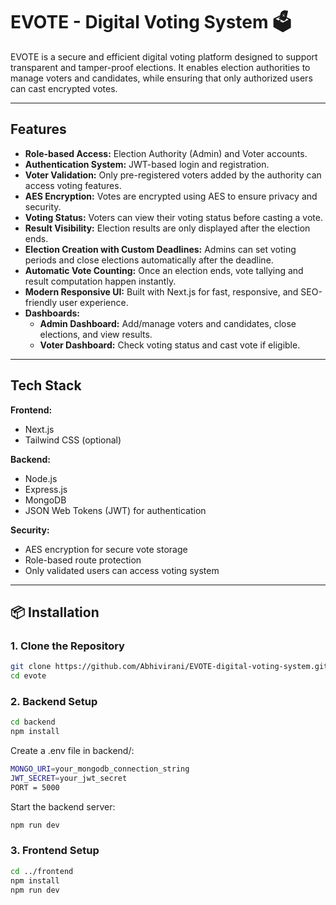 # EVOTE - Digital Voting System 🗳

EVOTE is a secure and efficient digital voting platform designed to support transparent and tamper-proof elections. It enables election authorities to manage voters and candidates, while ensuring that only authorized users can cast encrypted votes.

---

##  Features

- **Role-based Access:** Election Authority (Admin) and Voter accounts.
- **Authentication System:** JWT-based login and registration.
- **Voter Validation:** Only pre-registered voters added by the authority can access voting features.
- **AES Encryption:** Votes are encrypted using AES to ensure privacy and security.
- **Voting Status:** Voters can view their voting status before casting a vote.
- **Result Visibility:** Election results are only displayed after the election ends.
- **Election Creation with Custom Deadlines:** Admins can set voting periods and close elections automatically after the deadline.
- **Automatic Vote Counting:** Once an election ends, vote tallying and result computation happen instantly.
- **Modern Responsive UI:** Built with Next.js for fast, responsive, and SEO-friendly user experience.
- **Dashboards:**
  - **Admin Dashboard:** Add/manage voters and candidates, close elections, and view results.
  - **Voter Dashboard:** Check voting status and cast vote if eligible.

---

## Tech Stack

**Frontend:**
- Next.js
- Tailwind CSS (optional)

**Backend:**
- Node.js
- Express.js
- MongoDB 
- JSON Web Tokens (JWT) for authentication

**Security:**
- AES encryption for secure vote storage
- Role-based route protection
- Only validated users can access voting system

---

## 📦 Installation

### 1. Clone the Repository
```bash
git clone https://github.com/Abhivirani/EVOTE-digital-voting-system.git
cd evote
```
### 2. Backend Setup
```bash
cd backend
npm install
```
Create a .env file in backend/:
```bash
MONGO_URI=your_mongodb_connection_string
JWT_SECRET=your_jwt_secret
PORT = 5000
```
Start the backend server:
```bash
npm run dev
```
### 3. Frontend Setup
```bash
cd ../frontend
npm install
npm run dev
```


